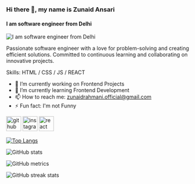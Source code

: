 ### Hi there 👋, my name is Zunaid Ansari
#### I am software engineer from Delhi
![I am software engineer from Delhi](https://www.andrewhil.es/images/2020-03-08.png)

Passionate software engineer with a love for problem-solving and creating efficient solutions. Committed to continuous learning and collaborating on innovative projects.






Skills:  HTML / CSS / JS / REACT 

- 🔭 I’m currently working on Frontend Projects 
- 🌱 I’m currently learning  Frontend Development 
- 📫 How to reach me: zunaidrahmani.official@gmail.com 
- ⚡ Fun fact: I'm not Funny 


[<img src='https://cdn.jsdelivr.net/npm/simple-icons@3.0.1/icons/github.svg' alt='github' height='40'>](https://github.com/zunaidrahmani)  [<img src='https://cdn.jsdelivr.net/npm/simple-icons@3.0.1/icons/instagram.svg' alt='instagram' height='40'>](https://www.instagram.com/zunaid4560/)  [<img src='https://cdn.jsdelivr.net/npm/simple-icons@3.0.1/icons/react.svg' alt='react' height='40'>](https://react.dev/)  

[![Top Langs](https://github-readme-stats.vercel.app/api/top-langs/?username=zunaidrahmani)](https://github.com/anuraghazra/github-readme-stats)

![GitHub stats](https://github-readme-stats.vercel.app/api?username=zunaidrahmani&show_icons=true)  

![GitHub metrics](https://metrics.lecoq.io/zunaidrahmani)  

![GitHub streak stats](https://streak-stats.demolab.com/?user=zunaidrahmani)  

